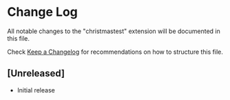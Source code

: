 # Change Log

All notable changes to the "christmastest" extension will be documented in this file.

Check [Keep a Changelog](http://keepachangelog.com/) for recommendations on how to structure this file.

## [Unreleased]

- Initial release